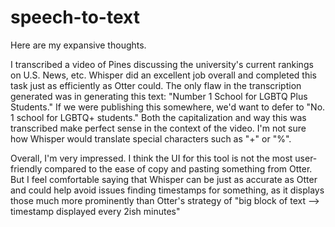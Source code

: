 # speech-to-text



Here are my expansive thoughts. 

I transcribed a video of Pines discussing the university's current rankings on U.S. News, etc. Whisper did an excellent job overall and completed this task just as efficiently as Otter could. The only flaw in the transcription generated was in generating this text: "Number 1 School for LGBTQ Plus Students." If we were publishing this somewhere, we'd want to defer to "No. 1 school for LGBTQ+ students." Both the capitalization and way this was transcribed make perfect sense in the context of the video. I'm not sure how Whisper would translate special characters such as "+" or "%".

Overall, I'm very impressed. I think the UI for this tool is not the most user-friendly compared to the ease of copy and pasting something from Otter. But I feel comfortable saying that Whisper can be just as accurate as Otter and could help avoid issues finding timestamps for something, as it displays those much more prominently than Otter's strategy of "big block of text --> timestamp displayed every 2ish minutes"
